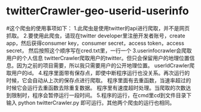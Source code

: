 # twitterCrawler-geo-userid-userinfo
#这个爬虫的使用事项如下：
  1.此爬虫是使用twitter的api进行爬取，并不是网页抓取。
  2.要使用此爬虫，请现在twitter developer里注册开发者账号，create app，然后获得consumer key，consumer secret，access token，access secret，
  然后按照这个顺序写在cred.txt里，一行一个
  3.userinfocrawler会爬取用户的个人信息
    twitterCrawler爬取用户的twitter。但只会保留用户的地理位置信息。因为之前的项目需要，所以我只需要用户的公开地理位置。
    userIdCrawler爬取用户的id。
  4.程序里面带有保存点，即使中断程序运行也没关系。再次运行的时候，它会自动从上次的保存点进行爬取。
    程序里面有去重函数，当速率超过的时候它会运行去重函数去除重复数据。
    程序里有速度超时处理。当爬取的次数达到限制时，程序会暂停运行一段时间。
  5.程序的运行，在cmd里cd到文件目录下 输入 python twitterCrawler.py 即可运行。其他两个爬虫的运行也相同。
